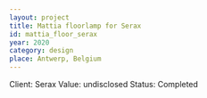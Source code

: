 ```yaml
---
layout: project
title: Mattia floorlamp for Serax
id: mattia_floor_serax
year: 2020
category: design
place: Antwerp, Belgium
---
```

Client: Serax
Value: undisclosed
Status: Completed
